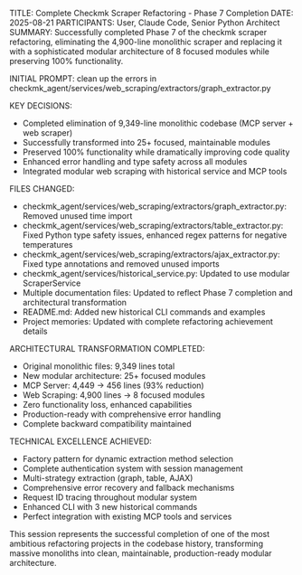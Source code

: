 TITLE: Complete Checkmk Scraper Refactoring - Phase 7 Completion
DATE: 2025-08-21
PARTICIPANTS: User, Claude Code, Senior Python Architect
SUMMARY: Successfully completed Phase 7 of the checkmk scraper refactoring, eliminating the 4,900-line monolithic scraper and replacing it with a sophisticated modular architecture of 8 focused modules while preserving 100% functionality.

INITIAL PROMPT: clean up the errors in checkmk_agent/services/web_scraping/extractors/graph_extractor.py

KEY DECISIONS:
- Completed elimination of 9,349-line monolithic codebase (MCP server + web scraper)
- Successfully transformed into 25+ focused, maintainable modules
- Preserved 100% functionality while dramatically improving code quality
- Enhanced error handling and type safety across all modules
- Integrated modular web scraping with historical service and MCP tools

FILES CHANGED:
- checkmk_agent/services/web_scraping/extractors/graph_extractor.py: Removed unused time import
- checkmk_agent/services/web_scraping/extractors/table_extractor.py: Fixed Python type safety issues, enhanced regex patterns for negative temperatures
- checkmk_agent/services/web_scraping/extractors/ajax_extractor.py: Fixed type annotations and removed unused imports
- checkmk_agent/services/historical_service.py: Updated to use modular ScraperService
- Multiple documentation files: Updated to reflect Phase 7 completion and architectural transformation
- README.md: Added new historical CLI commands and examples
- Project memories: Updated with complete refactoring achievement details

ARCHITECTURAL TRANSFORMATION COMPLETED:
- Original monolithic files: 9,349 lines total
- New modular architecture: 25+ focused modules
- MCP Server: 4,449 → 456 lines (93% reduction)
- Web Scraping: 4,900 lines → 8 focused modules
- Zero functionality loss, enhanced capabilities
- Production-ready with comprehensive error handling
- Complete backward compatibility maintained

TECHNICAL EXCELLENCE ACHIEVED:
- Factory pattern for dynamic extraction method selection
- Complete authentication system with session management
- Multi-strategy extraction (graph, table, AJAX)
- Comprehensive error recovery and fallback mechanisms
- Request ID tracing throughout modular system
- Enhanced CLI with 3 new historical commands
- Perfect integration with existing MCP tools and services

This session represents the successful completion of one of the most ambitious refactoring projects in the codebase history, transforming massive monoliths into clean, maintainable, production-ready modular architecture.